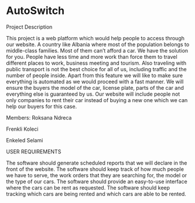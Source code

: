 # AutoSwitch
Project Description

This project is a web platform which would help people to access through our website. A country like Albania where most of the population belongs to middle-class families. Most of them can’t afford a car. We have the solution for you. People have less time and more work than force them to travel different places to work, business meeting and tourism. Also traveling with public transport is not the best choice for all of us, including traffic and the number of people inside. Apart from this feature we will like to make sure everything is automated as we would proceed with a fast manner. We will ensure the buyers the model of the car, license plate, parts of the car and everything else is guaranteed by us. Our website will include people not only companies to rent their car instead of buying a new one which we can help our buyers for this case. 

 


 

Members: Roksana Ndreca 

Frenkli Koleci

Enkeled Selami 

 

 

USER REQUIREMENTS 

 

The software should generate scheduled reports that we will declare in the front of the website. The software should keep track of how much people we have to serve, the work orders that they are searching for, the model or the type of our cars. The software should provide an easy-to-use interface where the cars can be rent as requested. The software should keep tracking which cars are being rented and which cars are able to be rented. 
